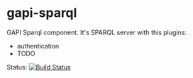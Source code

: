 gapi-sparql
===========

GAPI Sparql component. It's SPARQL server with this plugins:

  * authentication
  * TODO

Status: [![Build Status](https://travis-ci.org/pirati-cz/gapi-sparql.svg)](https://travis-ci.org/pirati-cz/gapi-sparql)

